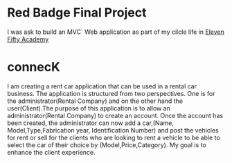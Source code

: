 # Red Badge Final Project
I was ask to build an MVC` Web application as part of my cilcle life in [Eleven Fifty Academy](www.elevenfifty.org)

# connecK

 I am creating a rent car application that can be used in a rental car business. The application is structured from two perspectives. One is for the administrator(Rental Company) and on the other hand the user(Client).The purpose of this application is to allow an administrator(Rental Company) to create an account. Once the account has been created, the administrator can now add a car,(Name, Model,Type,Fabrication year, Identification Number) and post the vehicles for rent or sell  for the clients who are looking to rent a vehicle to be able to select the car of their choice by (Model,Price,Category). My goal is to enhance the client experience.
